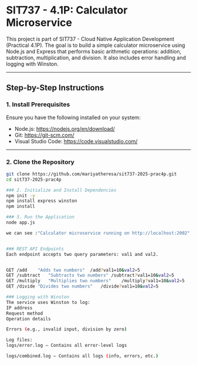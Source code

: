 # SIT737 - 4.1P: Calculator Microservice

This project is part of SIT737 - Cloud Native Application Development (Practical 4.1P). The goal is to build a simple calculator microservice using Node.js and Express that performs basic arithmetic operations: addition, subtraction, multiplication, and division. It also includes error handling and logging with Winston.

---

## Step-by-Step Instructions

### 1. Install Prerequisites

Ensure you have the following installed on your system:

- Node.js: https://nodejs.org/en/download/
- Git: https://git-scm.com/
- Visual Studio Code: https://code.visualstudio.com/

---

### 2. Clone the Repository

```bash
git clone https://github.com/mariyatheresa/sit737-2025-prac4p.git
cd sit737-2025-prac4p

### 2. Initialize and Install Dependencies
npm init -y
npm install express winston
npm install

### 3. Run the Application
node app.js

we can see :"Calculator microservice running on http://localhost:2002"


### REST API Endpoints
Each endpoint accepts two query parameters: val1 and val2.


GET	/add	"Adds two numbers"	/add?val1=10&val2=5
GET	/subtract	"Subtracts two numbers"	/subtract?val1=10&val2=5
GET	/multiply	"Multiplies two numbers"	/multiply?val1=10&val2=5
GET	/divide	"Divides two numbers"	/divide?val1=10&val2=5

### Logging with Winston
The service uses Winston to log:
IP address
Request method
Operation details

Errors (e.g., invalid input, division by zero)

Log files:
logs/error.log – Contains all error-level logs

logs/combined.log – Contains all logs (info, errors, etc.)
